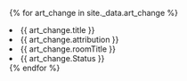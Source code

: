 {% for art_change in site._data.art_change %}
<li>{{ art_change.title }}</li>
<li>{{ art_change.attribution }}</li>
<li>{{ art_change.roomTitle }}</li>
<li>{{ art_change.Status }}</li>
{% endfor %}
